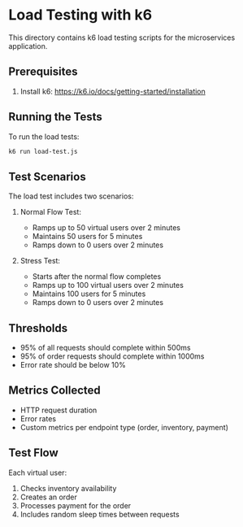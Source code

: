 # Load Testing with k6

This directory contains k6 load testing scripts for the microservices application.

## Prerequisites

1. Install k6: https://k6.io/docs/getting-started/installation

## Running the Tests

To run the load tests:

```bash
k6 run load-test.js
```

## Test Scenarios

The load test includes two scenarios:

1. Normal Flow Test:
   - Ramps up to 50 virtual users over 2 minutes
   - Maintains 50 users for 5 minutes
   - Ramps down to 0 users over 2 minutes

2. Stress Test:
   - Starts after the normal flow completes
   - Ramps up to 100 virtual users over 2 minutes
   - Maintains 100 users for 5 minutes
   - Ramps down to 0 users over 2 minutes

## Thresholds

- 95% of all requests should complete within 500ms
- 95% of order requests should complete within 1000ms
- Error rate should be below 10%

## Metrics Collected

- HTTP request duration
- Error rates
- Custom metrics per endpoint type (order, inventory, payment)

## Test Flow

Each virtual user:
1. Checks inventory availability
2. Creates an order
3. Processes payment for the order
4. Includes random sleep times between requests